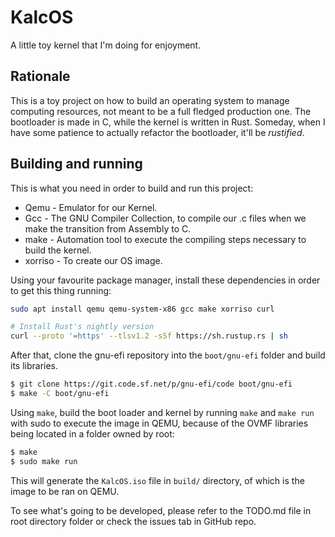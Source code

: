 # KalcOS
A little toy kernel that I'm doing for enjoyment.

## Rationale
This is a toy project on how to build an operating system to manage computing resources, not meant to be a full fledged production
one. The bootloader is made in C, while the kernel is written in Rust. Someday, when I have some
patience to actually refactor the bootloader, it'll be *rustified*.

## Building and running
This is what you need in order to build and run this project:
- Qemu - Emulator for our Kernel.
- Gcc - The GNU Compiler Collection, to compile our .c files when we make the transition from Assembly to C.
- make - Automation tool to execute the compiling steps necessary to build the kernel.
- xorriso - To create our OS image.

Using your favourite package manager, install these dependencies in order to get this thing running:
```bash
sudo apt install qemu qemu-system-x86 gcc make xorriso curl

# Install Rust's nightly version
curl --proto '=https' --tlsv1.2 -sSf https://sh.rustup.rs | sh

```
After that, clone the gnu-efi repository into the `boot/gnu-efi` folder and build its libraries.

```bash
$ git clone https://git.code.sf.net/p/gnu-efi/code boot/gnu-efi
$ make -C boot/gnu-efi
```

Using `make`, build the boot loader and kernel by running `make` and `make run` with sudo to execute
the image in QEMU, because of the OVMF libraries being located in a folder owned by root:
```bash
$ make
$ sudo make run
```

This will generate the `KalcOS.iso` file in `build/` directory, of which is the image to be ran on QEMU.

To see what's going to be developed, please refer to the TODO.md file in root directory folder
or check the issues tab in GitHub repo.
